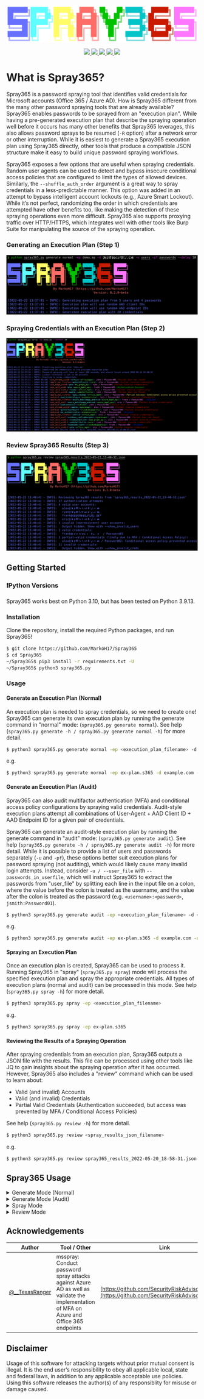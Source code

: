 ![Spray 365 Logo](screenshots/spray365_logo.png)

<p align="center">
  <a href="https://github.com/MarkoH17/Spray365/releases/latest">
    <img src="https://img.shields.io/github/v/tag/markoh17/spray365?label=latest&style=flat-square">
  </a>
  <a href="https://github.com/MarkoH17/Spray365/stargazers">
    <img src="https://img.shields.io/github/stars/MarkoH17/Spray365?&style=flat-square">
  </a>
  <a href="https://github.com/MarkoH17/Spray365/network/members">
    <img src="https://img.shields.io/github/forks/MarkoH17/Spray365?&style=flat-square">
  </a>
  <a href="https://github.com/MarkoH17/Spray365/blob/main/LICENSE">
    <img src="https://img.shields.io/github/license/MarkoH17/Spray365?&style=flat-square">
  </a>
  <a href="https://github.com/MarkoH17/Spray365/blob/main/spray365.py">
    <img src="https://img.shields.io/github/languages/top/markoh17/spray365?style=flat-square">
  </a>
  <br>
</p>

# What is Spray365?
Spray365 is a password spraying tool that identifies valid credentials for Microsoft accounts (Office 365 / Azure AD). How is Spray365 different from the many other password spraying tools that are already available? Spray365 enables passwords to be sprayed from an "execution plan". While having a pre-generated execution plan that describe the spraying operation well before it occurs has many other benefits that Spray365 leverages, this also allows password sprays to be resumed (`-R` option) after a network error or other interruption. While it is easiest to generate a Spray365 execution plan using Spray365 directly, other tools that produce a compatible JSON structure make it easy to build unique password spraying workflows. 

Spray365 exposes a few options that are useful when spraying credentials. Random user agents can be used to detect and bypass insecure conditional access policies that are configured to limit the types of allowed devices. Similarly, the `--shuffle_auth_order` argument is a great way to spray credentials in a less-predictable manner. This option was added in an attempt to bypass intelligent account lockouts (e.g., Azure Smart Lockout). While it’s not perfect, randomizing the order in which credentials are attempted have other benefits too, like making the detection of these spraying operations even more difficult. Spray365 also supports proxying traffic over HTTP/HTTPS, which integrates well with other tools like Burp Suite for manipulating the source of the spraying operation.

### Generating an Execution Plan (Step 1)
![Generating Execution Plan](screenshots/demo_generate.png)

### Spraying Credentials with an Execution Plan (Step 2)
![Spraying Execution Plan](screenshots/demo_spray.png)

### Review Spray365 Results (Step 3)
![Reviewing Password Spraying Results](screenshots/demo_review.png)

## Getting Started

### ❗Python Versions
Spray365 works best on Python 3.10, but has been tested on Python 3.9.13.

### Installation
Clone the repository, install the required Python packages, and run Spray365!
```bash
$ git clone https://github.com/MarkoH17/Spray365
$ cd Spray365
~/Spray365$ pip3 install -r requirements.txt -U
~/Spray365$ python3 spray365.py
```

### Usage
#### Generate an Execution Plan (Normal)
An execution plan is needed to spray credentials, so we need to create one! Spray365 can generate its own execution plan by running the generate command in "normal" mode: (`spray365.py generate normal`). See help (`spray365.py generate -h / spray365.py generate normal -h`) for more detail.
```bash
$ python3 spray365.py generate normal -ep <execution_plan_filename> -d <domain_name> -u <file_containing_usernames> -pf <file_containing_passwords>
```
e.g.
```bash
$ python3 spray365.py generate normal -ep ex-plan.s365 -d example.com -u usernames -pf passwords
```

#### Generate an Execution Plan (Audit)
Spray365 can also audit multifactor authentication (MFA) and conditional access policy configurations by spraying valid credentials. Audit-style execution plans attempt all combinations of User-Agent + AAD Client ID + AAD Endpoint ID for a given pair of credentials.

Spray365 can generate an audit-style execution plan by running the generate command in "audit" mode: (`spray365.py generate audit`). See help (`spray365.py generate -h / spray365.py generate audit -h`) for more detail. While it is possible to provide a list of users and passwords separately (`-u` and `-pf`), these options better suit execution plans for password spraying (not auditing), which would likely cause many invalid login attempts. Instead, consider `-u / --user_file` with `--passwords_in_userfile`, which will instruct Spray365 to extract the passwords from "user_file" by splitting each line in the input file on a colon, where the value before the colon is treated as the username, and the value after the colon is treated as the password (e.g. `<username>:<password>`, `jsmith:Password01`). 

```bash
$ python3 spray365.py generate audit -ep <execution_plan_filename> -d <domain_name> -u <file_containing_usernames_and_passwords> --passwords_in_userfile
```
e.g.
```bash
$ python3 spray365.py generate audit -ep ex-plan.s365 -d example.com -u usernames --passwords_in_userfile
```

#### Spraying an Execution Plan
Once an execution plan is created, Spray365 can be used to process it. Running Spray365 in "spray" (`spray365.py spray`) mode will process the specified execution plan and spray the appropriate credentials. All types of execution plans (normal and audit) can be processed in this mode. See help (`spray365.py spray -h`) for more detail.
```bash
$ python3 spray365.py spray -ep <execution_plan_filename>
```
e.g.
```bash
$ python3 spray365.py spray -ep ex-plan.s365
```

#### Reviewing the Results of a Spraying Operation
After spraying credentials from an execution plan, Spray365 outputs a JSON file with the results. This file can be processed using other tools like JQ to gain insights about the spraying operation after it has occurred. However, Spray365 also includes a "review" command which can be used to learn about:
 - Valid (and invalid) Accounts
 - Valid (and invalid) Credentials
 - Partial Valid Credentials (Authentication succeeded, but access was prevented by MFA / Conditional Access Policies)

See help (`spray365.py review -h`) for more detail.
```bash
$ python3 spray365.py review <spray_results_json_filename>
```
e.g.
```bash
$ python3 spray365.py review spray365_results_2022-05-20_18-58-31.json
```

## Spray365 Usage

<details>
  <summary>Generate Mode (Normal)</summary>
  
  ```
Usage: spray365.py generate normal [OPTIONS]

  Generate a vanilla (normal) execution plan

Options:
  -ep, --execution_plan           File path where execution plan should be saved  [required]
  -d, --domain                    Office 365 domain to authenticate against  [required]
  --delay                         Delay in seconds to wait between authentication attempts  [default: 30]
  -mD, --min_loop_delay           Minimum time to wait between authentication attempts for a given user. This option takes into account the time one spray iteration will take, so a pre-authentication delay may not occur every time  [default: 0]
  
  User options:
    -u, --user_file               File containing usernames to spray (one per line without domain)  [required]

  Password options: [mutually_exclusive, required]
    -p, --password                Password to spray
    -pf, --password_file          File containing passwords to spray (one per line)
    --passwords_in_userfile       Extract passwords from user_file (colon separated)

  Authentication options:
    -cID, --aad_client            Client ID used during authentication. Leave unspecified for random selection, or provide a comma-separated string
    -eID, --aad_endpoint          Endpoint ID used during authentication. Leave unspecified for random selection, or provide a comma-separated string

  User Agent options: [mutually_exclusive]
    -cUA, --custom_user_agent     Set custom user agent for authentication requests
    -rUA, --random_user_agent     Randomize user agent for authentication requests  [default: True]

  Shuffle options: [all_or_none]
    -S, --shuffle_auth_order      Shuffle order of authentication attempts so that each iteration (User1:Pass1, User2:Pass1, User3:Pass1) will be sprayed in a random order with a random arrangement of passwords, e.g (User4:Pass16, User13:Pass25, User19:Pass40). Be aware this option introduces the possibility that the time between consecutive authentication attempts for a given user may occur DELAY seconds apart. Consider using the-mD/--min_loop_delay option to enforce a minimum delay between authentication attempts for any given user.
    -SO, --shuffle_optimization_attempts [default: 10]

  -h, --help                      Show this message and exit.
```
</details>

<details>
  <summary>Generate Mode (Audit)</summary>
  
  ```
Usage: spray365.py generate audit [OPTIONS]

  Generate an execution plan to identify flaws in MFA / Conditional Access Policies. This works best with with known credentials.

Options:
  -ep, --execution_plan           File path where execution plan should be saved  [required]
  -d, --domain                    Office 365 domain to authenticate against  [required]
  --delay                         Delay in seconds to wait between authentication attempts  [default: 30]
  -mD, --min_loop_delay           Minimum time to wait between authentication attempts for a given user. This option takes into account the time one spray iteration will take, so a pre-authentication delay may not occur every time  [default: 0]

  User options:
    -u, --user_file               File containing usernames to spray (one per line without domain)  [required]

  Password options: [mutually_exclusive, required]
    -p, --password                Password to spray
    -pf, --password_file          File containing passwords to spray (one per line)
    --passwords_in_userfile       Extract passwords from user_file (colon separated)

  Shuffle options: [all_or_none]
    -S, --shuffle_auth_order      Shuffle order of authentication attempts so that each iteration (User1:Pass1, User2:Pass1, User3:Pass1) will be sprayed in a random order with a random arrangement of passwords, e.g (User4:Pass16, User13:Pass25, User19:Pass40). Be aware this option introduces the possibility that the time between consecutive authentication attempts for a given user may occur DELAY seconds apart. Consider using the-mD/--min_loop_delay option to enforce a minimum delay between authentication attempts for any given user.
    -SO, --shuffle_optimization_attempts [default: 10]

  -h, --help                      Show this message and exit.
```
</details>

<details>
  <summary>Spray Mode</summary>
  
  ```
Usage: spray365.py spray [OPTIONS]

  Password spray user accounts using an existing execution plan

Options:
  -ep, --execution_plan         File path to execution plan  [required]
  -l, --lockout                 Number of account lockouts to observe before aborting spraying session (disable with 0)  [default: 5]
  -R, --resume_index            Resume spraying passwords from this position in the execution plan  [x>=1]
  -i, --ignore_success          Ignore successful authentication attempts for users and continue to spray credentials. Setting this flag will enable spraying credentials for users even if Spray365 has already identified valid credentials.

  Proxy options: [all_or_none]
    -x, --proxy                 HTTP Proxy URL (format: http[s]://proxy.address:port)
    -k, --insecure              Disable HTTPS certificate verification

  -h, --help                    Show this message and exit.
```
</details>

<details>
  <summary>Review Mode</summary>
  
  ```
Usage: spray365.py review [OPTIONS] RESULTS

  View data from password spraying results to identify valid accounts and more

Options:
  --show_invalid_creds
  --show_invalid_users

  -h, --help            Show this message and exit.
```
</details>

## Acknowledgements
| Author | Tool / Other | Link |
| --- | --- | --- |
| [@__TexasRanger](https://twitter.com/__TexasRanger) | msspray: Conduct password spray attacks against Azure AD as well as validate the implementation of MFA on Azure and Office 365 endpoints | [https://github.com/SecurityRiskAdvisors/msspray](https://github.com/SecurityRiskAdvisors/msspray)

## Disclaimer
Usage of this software for attacking targets without prior mutual consent is illegal. It is the end user’s responsibility to obey all applicable local, state and federal laws, in addition to any applicable acceptable use policies. Using this software releases the author(s) of any responsiblity for misuse or damage caused.

